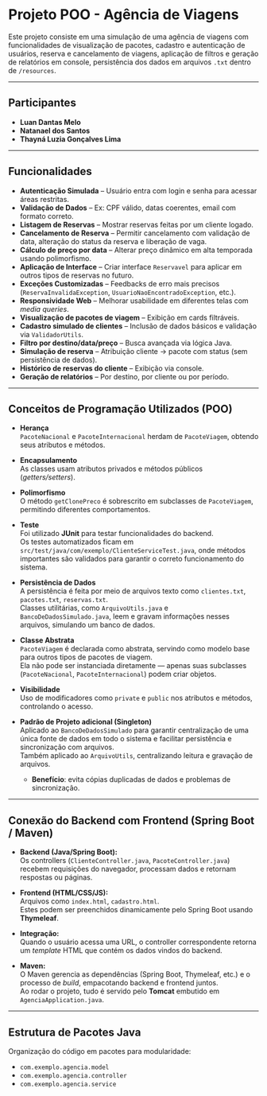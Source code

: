# Projeto POO - Agência de Viagens

Este projeto consiste em uma simulação de uma agência de viagens com funcionalidades de visualização de pacotes, cadastro e autenticação de usuários, reserva e cancelamento de viagens, aplicação de filtros e geração de relatórios em console, persistência dos dados em arquivos `.txt` dentro de `/resources`.

---

## Participantes
- **Luan Dantas Melo**  
- **Natanael dos Santos**  
- **Thayná Luzia Gonçalves Lima**

---

## Funcionalidades

- **Autenticação Simulada** – Usuário entra com login e senha para acessar áreas restritas.  
- **Validação de Dados** – Ex: CPF válido, datas coerentes, email com formato correto.  
- **Listagem de Reservas** – Mostrar reservas feitas por um cliente logado.  
- **Cancelamento de Reserva** – Permitir cancelamento com validação de data, alteração do status da reserva e liberação de vaga.  
- **Cálculo de preço por data** – Alterar preço dinâmico em alta temporada usando polimorfismo.  
- **Aplicação de Interface** – Criar interface `Reservavel` para aplicar em outros tipos de reservas no futuro.  
- **Exceções Customizadas** – Feedbacks de erro mais precisos (`ReservaInvalidaException`, `UsuarioNaoEncontradoException`, etc.).  
- **Responsividade Web** – Melhorar usabilidade em diferentes telas com *media queries*.  
- **Visualização de pacotes de viagem** – Exibição em cards filtráveis.  
- **Cadastro simulado de clientes** – Inclusão de dados básicos e validação via `ValidadorUtils`.  
- **Filtro por destino/data/preço** – Busca avançada via lógica Java.  
- **Simulação de reserva** – Atribuição cliente → pacote com status (sem persistência de dados).  
- **Histórico de reservas do cliente** – Exibição via console.  
- **Geração de relatórios** – Por destino, por cliente ou por período.  

---

## Conceitos de Programação Utilizados (POO)

- **Herança**  
  `PacoteNacional` e `PacoteInternacional` herdam de `PacoteViagem`, obtendo seus atributos e métodos.  

- **Encapsulamento**  
  As classes usam atributos privados e métodos públicos (*getters/setters*).  

- **Polimorfismo**  
  O método `getClonePreco` é sobrescrito em subclasses de `PacoteViagem`, permitindo diferentes comportamentos.  

- **Teste**  
  Foi utilizado **JUnit** para testar funcionalidades do backend.  
  Os testes automatizados ficam em `src/test/java/com/exemplo/ClienteServiceTest.java`, onde métodos importantes são validados para garantir o correto funcionamento do sistema.  

- **Persistência de Dados**  
  A persistência é feita por meio de arquivos texto como `clientes.txt`, `pacotes.txt`, `reservas.txt`.  
  Classes utilitárias, como `ArquivoUtils.java` e `BancoDeDadosSimulado.java`, leem e gravam informações nesses arquivos, simulando um banco de dados.  

- **Classe Abstrata**  
  `PacoteViagem` é declarada como abstrata, servindo como modelo base para outros tipos de pacotes de viagem.  
  Ela não pode ser instanciada diretamente — apenas suas subclasses (`PacoteNacional`, `PacoteInternacional`) podem criar objetos.  

- **Visibilidade**  
  Uso de modificadores como `private` e `public` nos atributos e métodos, controlando o acesso.  

- **Padrão de Projeto adicional (Singleton)**  
  Aplicado ao `BancoDeDadosSimulado` para garantir centralização de uma única fonte de dados em todo o sistema e facilitar persistência e sincronização com arquivos.  
  Também aplicado ao `ArquivoUtils`, centralizando leitura e gravação de arquivos.  
  - **Benefício**: evita cópias duplicadas de dados e problemas de sincronização.  

---

## Conexão do Backend com Frontend (Spring Boot / Maven)

- **Backend (Java/Spring Boot):**  
  Os controllers (`ClienteController.java`, `PacoteController.java`) recebem requisições do navegador, processam dados e retornam respostas ou páginas.  

- **Frontend (HTML/CSS/JS):**  
  Arquivos como `index.html`, `cadastro.html`.  
  Estes podem ser preenchidos dinamicamente pelo Spring Boot usando **Thymeleaf**.  

- **Integração:**  
  Quando o usuário acessa uma URL, o controller correspondente retorna um *template* HTML que contém os dados vindos do backend.  

- **Maven:**  
  O Maven gerencia as dependências (Spring Boot, Thymeleaf, etc.) e o processo de *build*, empacotando backend e frontend juntos.  
  Ao rodar o projeto, tudo é servido pelo **Tomcat** embutido em `AgenciaApplication.java`.  

---

## Estrutura de Pacotes Java

Organização do código em pacotes para modularidade:

- `com.exemplo.agencia.model`  
- `com.exemplo.agencia.controller`  
- `com.exemplo.agencia.service`  
